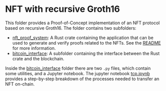  # NFT with recursive Groth16

This folder provides a Proof-of-Concept implementation of an NFT protocol based on recursive Groth16.
The folder contains two subfolders:
- [nft_proof_system](./nft_proof_system/): A Rust crate containing the application that can be used to generate and verify proofs related to the NFTs.
See the [README](./nft_proof_system/README.md) for more information.
- [bitcoin_interface](./bitcoin_interface/): A subfolder containing the interface between the Rust crate and the blockchain.

Inside the [bitcoin_interface](./bitcoin_interface/) folder there are two `.py` files, which contain some utilities, and a Jupyter notebook.
The jupyter notebook [tcp.ipynb](./bitcoin_interface/tcp.ipynb) provides a step-by-step breakdown of the processes needed to transfer an NFT on-chain.